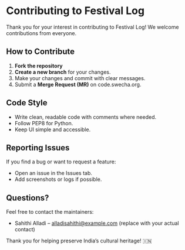 # Contributing to Festival Log

Thank you for your interest in contributing to Festival Log! We welcome contributions from everyone.

## How to Contribute

1. **Fork the repository**
2. **Create a new branch** for your changes.
3. Make your changes and commit with clear messages.
4. Submit a **Merge Request (MR)** on code.swecha.org.

## Code Style

- Write clean, readable code with comments where needed.
- Follow PEP8 for Python.
- Keep UI simple and accessible.

## Reporting Issues

If you find a bug or want to request a feature:
- Open an issue in the Issues tab.
- Add screenshots or logs if possible.

## Questions?

Feel free to contact the maintainers:
- Sahithi Alladi – alladisahithi@example.com (replace with your actual contact)

Thank you for helping preserve India’s cultural heritage! 🇮🇳
